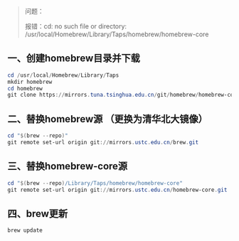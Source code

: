 > 问题：
>
> 报错：cd: no such file or directory: /usr/local/Homebrew/Library/Taps/homebrew/homebrew-core

## 一、创建homebrew目录并下载

```powershell
cd /usr/local/Homebrew/Library/Taps
mkdir homebrew 
cd homebrew
git clone https://mirrors.tuna.tsinghua.edu.cn/git/homebrew/homebrew-core.git
```

## 二、替换homebrew源 （更换为清华北大镜像）

```powershell
cd "$(brew --repo)"
git remote set-url origin git://mirrors.ustc.edu.cn/brew.git
```

## 三、替换homebrew-core源

```powershell
cd "$(brew --repo)/Library/Taps/homebrew/homebrew-core"
git remote set-url origin git://mirrors.ustc.edu.cn/homebrew-core.git
```

## 四、brew更新

```powershell
brew update
```
